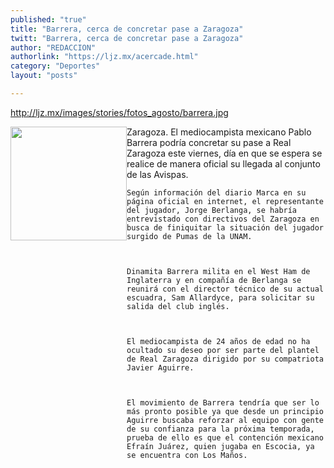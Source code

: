 ```yaml
---
published: "true"
title: "Barrera, cerca de concretar pase a Zaragoza"
twitt: "Barrera, cerca de concretar pase a Zaragoza"
author: "REDACCION"
authorlink: "https://ljz.mx/acercade.html"
category: "Deportes"
layout: "posts"

---
```

http://ljz.mx/images/stories/fotos_agosto/barrera.jpg

  <img src="http://ljz.mx/images/stories/fotos_agosto/barrera.jpg" border="0" width="186" height="182" style="float: left;" />Zaragoza. El mediocampista mexicano Pablo Barrera podría concretar su pase a Real Zaragoza este viernes, día en que se espera se realice de manera oficial su llegada al conjunto de las Avispas.



  
    Según información del diario Marca en su página oficial en internet, el representante del jugador, Jorge Berlanga, se habría entrevistado con directivos del Zaragoza en busca de finiquitar la situación del jugador surgido de Pumas de la UNAM.
  
  
  
    Dinamita Barrera milita en el West Ham de Inglaterra y en compañía de Berlanga se reunirá con el director técnico de su actual escuadra, Sam Allardyce, para solicitar su salida del club inglés.
  
  
  
    El mediocampista de 24 años de edad no ha ocultado su deseo por ser parte del plantel de Real Zaragoza dirigido por su compatriota Javier Aguirre.
  
  
  
    El movimiento de Barrera tendría que ser lo más pronto posible ya que desde un principio Aguirre buscaba reforzar al equipo con gente de su confianza para la próxima temporada, prueba de ello es que el contención mexicano Efraín Juárez, quien jugaba en Escocia, ya se encuentra con Los Maños.
  

